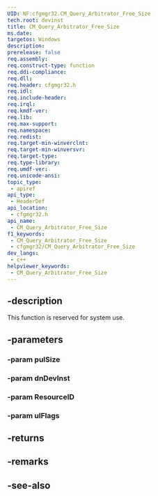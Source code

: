```yaml
---
UID: NF:cfgmgr32.CM_Query_Arbitrator_Free_Size
tech.root: devinst
title: CM_Query_Arbitrator_Free_Size
ms.date: 
targetos: Windows
description: 
prerelease: false
req.assembly: 
req.construct-type: function
req.ddi-compliance: 
req.dll: 
req.header: cfgmgr32.h
req.idl: 
req.include-header: 
req.irql: 
req.kmdf-ver: 
req.lib: 
req.max-support: 
req.namespace: 
req.redist: 
req.target-min-winverclnt: 
req.target-min-winversvr: 
req.target-type: 
req.type-library: 
req.umdf-ver: 
req.unicode-ansi: 
topic_type:
 - apiref
api_type:
 - HeaderDef
api_location:
 - cfgmgr32.h
api_name:
 - CM_Query_Arbitrator_Free_Size
f1_keywords:
 - CM_Query_Arbitrator_Free_Size
 - cfgmgr32/CM_Query_Arbitrator_Free_Size
dev_langs:
 - c++
helpviewer_keywords:
 - CM_Query_Arbitrator_Free_Size
---
```


## -description

This function is reserved for system use.

## -parameters

### -param pulSize

### -param dnDevInst

### -param ResourceID

### -param ulFlags

## -returns

## -remarks

## -see-also

